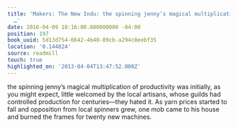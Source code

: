 ```yaml
---
title: 'Makers: The New Indu: the spinning jenny’s magical multiplication of productivity
  …'
date: 2016-04-09 18:16:00.600000000 -04:00
position: 197
book_uuid: 5d13d754-6642-4b40-89cb-a294c8eebf35
location: '0.144824'
source: readmill
touch: true
highlighted_on: '2013-04-04T13:47:52.000Z'
---
```


the spinning jenny’s magical multiplication of productivity was initially, as you might expect, little welcomed by the local artisans, whose guilds had controlled production for centuries—they hated it. As yarn prices started to fall and opposition from local spinners grew, one mob came to his house and burned the frames for twenty new machines.